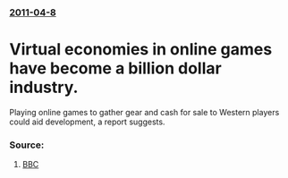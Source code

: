 ### [2011-04-8](/news/2011/04/8/index.md)

# Virtual economies in online games have become a billion dollar industry. 

Playing online games to gather gear and cash for sale to Western players could aid development, a report suggests.


### Source:

1. [BBC](http://www.bbc.co.uk/news/technology-13012041)
